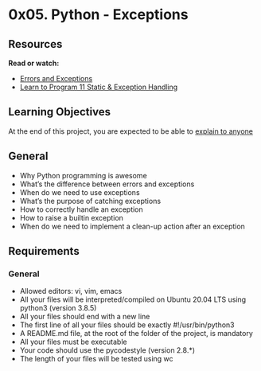 # 0x05. Python - Exceptions
## Resources
**Read or watch:**
* [Errors and Exceptions](https://docs.python.org/3/tutorial/errors.html)
* [Learn to Program 11 Static & Exception Handling ](https://www.youtube.com/watch?v=7vbgD-3s-w4)
## Learning Objectives
At the end of this project, you are expected to be able to [explain to anyone](https://fs.blog/feynman-learning-technique/)
## General
* Why Python programming is awesome
* What’s the difference between errors and exceptions
* When do we need to use exceptions
* What’s the purpose of catching exceptions
* How to correctly handle an exception
* How to raise a builtin exception
* When do we need to implement a clean-up action after an exception
## Requirements
### General
* Allowed editors: vi, vim, emacs
* All your files will be interpreted/compiled on Ubuntu 20.04 LTS using python3 (version 3.8.5)
* All your files should end with a new line
* The first line of all your files should be exactly #!/usr/bin/python3
* A README.md file, at the root of the folder of the project, is mandatory
* All your files must be executable
* Your code should use the pycodestyle (version 2.8.*)
* The length of your files will be tested using wc
